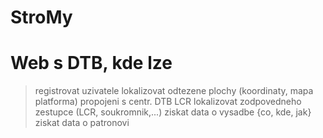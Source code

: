 # StroMy
# Web s DTB, kde lze
> registrovat uzivatele
> lokalizovat odtezene plochy (koordinaty, mapa platforma)
> propojeni s centr. DTB LCR
> lokalizovat zodpovedneho zestupce (LCR, soukromnik,...)
> ziskat data o vysadbe {co, kde, jak}
> ziskat data o patronovi

